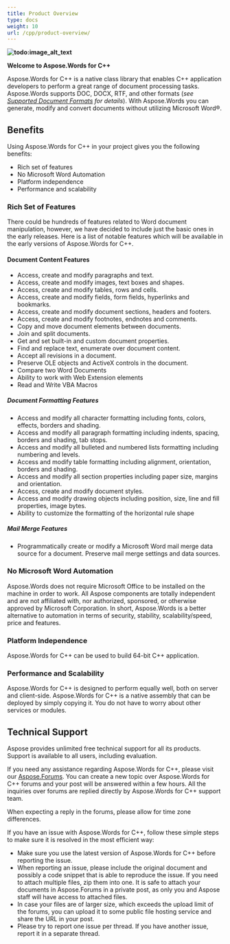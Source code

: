 ```yaml
---
title: Product Overview
type: docs
weight: 10
url: /cpp/product-overview/
---
```


**![todo:image_alt_text](product-overview_1)**

**Welcome to Aspose.Words for C++**

Aspose.Words for C++ is a native class library that enables C++ application developers to perform a great range of document processing tasks. Aspose.Words supports DOC, DOCX, RTF, and other formats (*see [Supported Document Formats](/words/cpp/supported-document-formats/) for details*). With Aspose.Words you can generate, modify and convert documents without utilizing Microsoft Word®.

## Benefits

Using Aspose.Words for C++ in your project gives you the following benefits:

- Rich set of features
- No Microsoft Word Automation
- Platform independence
- Performance and scalability

### Rich Set of Features

There could be hundreds of features related to Word document manipulation, however, we have decided to include just the basic ones in the early releases. Here is a list of notable features which will be available in the early versions of Aspose.Words for C++.

#### Document Content Features

- Access, create and modify paragraphs and text.
- Access, create and modify images, text boxes and shapes.
- Access, create and modify tables, rows and cells.
- Access, create and modify fields, form fields, hyperlinks and bookmarks.
- Access, create and modify document sections, headers and footers.
- Access, create and modify footnotes, endnotes and comments.
- Copy and move document elements between documents.
- Join and split documents.
- Get and set built-in and custom document properties.
- Find and replace text, enumerate over document content.
- Accept all revisions in a document.
- Preserve OLE objects and ActiveX controls in the document.
- Compare two Word Documents
- Ability to work with Web Extension elements
- Read and Write VBA Macros

##### Document Formatting Features

- Access and modify all character formatting including fonts, colors, effects, borders and shading.
- Access and modify all paragraph formatting including indents, spacing, borders and shading, tab stops.
- Access and modify all bulleted and numbered lists formatting including numbering and levels.
- Access and modify table formatting including alignment, orientation, borders and shading.
- Access and modify all section properties including paper size, margins and orientation.
- Access, create and modify document styles.
- Access and modify drawing objects including position, size, line and fill properties, image bytes.
- Ability to customize the formatting of the horizontal rule shape

##### Mail Merge Features

- Programmatically create or modify a Microsoft Word mail merge data source for a document. Preserve mail merge settings and data sources.

### No Microsoft Word Automation

Aspose.Words does not require Microsoft Office to be installed on the machine in order to work. All Aspose components are totally independent and are not affiliated with, nor authorized, sponsored, or otherwise approved by Microsoft Corporation. In short, Aspose.Words is a better alternative to automation in terms of security, stability, scalability/speed, price and features.

### Platform Independence

Aspose.Words for C++ can be used to build 64-bit C++ application.

### Performance and Scalability

Aspose.Words for C++ is designed to perform equally well, both on server and client-side. Aspose.Words for C++ is a native assembly that can be deployed by simply copying it. You do not have to worry about other services or modules.

## Technical Support

Aspose provides unlimited free technical support for all its products. Support is available to all users, including evaluation.

If you need any assistance regarding Aspose.Words for C++, please visit our [Aspose.Forums](https://forum.aspose.com/c/words). You can create a new topic over Aspose.Words for C++ forums and your post will be answered within a few hours. All the inquiries over forums are replied directly by Aspose.Words for C++ support team.

When expecting a reply in the forums, please allow for time zone differences.

If you have an issue with Aspose.Words for C++, follow these simple steps to make sure it is resolved in the most efficient way:

- Make sure you use the latest version of Aspose.Words for C++ before reporting the issue.
- When reporting an issue, please include the original document and possibly a code snippet that is able to reproduce the issue. If you need to attach multiple files, zip them into one. It is safe to attach your documents in Aspose.Forums in a private post, as only you and Aspose staff will have access to attached files.
- In case your files are of larger size, which exceeds the upload limit of the forums, you can upload it to some public file hosting service and share the URL in your post.
- Please try to report one issue per thread. If you have another issue, report it in a separate thread.
